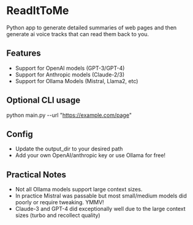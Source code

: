 # ReadItToMe
Python app to generate detailed summaries of web pages and then generate ai voice tracks that can read them back to you.

## Features
* Support for OpenAI models  (GPT-3/GPT-4)
* Support for Anthropic models (Claude-2/3)
* Support for Ollama Models (Mistral, Llama2, etc)

## Optional CLI usage
python main.py --url "https://example.com/page"

## Config
* Update the output_dir to your desired path
* Add your own OpenAI/anthropic key or use Ollama for free!

## Practical Notes
* Not all Ollama models support large context sizes.
* In practice Mistral was passable but most small/medium models did poorly or require tweaking. YMMV!
* Claude-3 and GPT-4 did exceptionally well due to the large context sizes (turbo and recollect quality)
